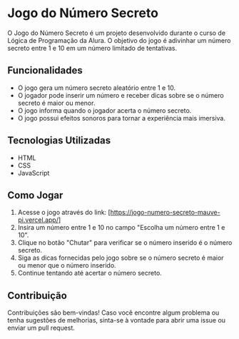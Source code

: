 # Jogo do Número Secreto

O Jogo do Número Secreto é um projeto desenvolvido durante o curso de Lógica de Programação da Alura. O objetivo do jogo é adivinhar um número secreto entre 1 e 10 em um número limitado de tentativas.

## Funcionalidades

- O jogo gera um número secreto aleatório entre 1 e 10.
- O jogador pode inserir um número e receber dicas sobre se o número secreto é maior ou menor.
- O jogo informa quando o jogador acerta o número secreto.
- O jogo possui efeitos sonoros para tornar a experiência mais imersiva.

## Tecnologias Utilizadas

- HTML
- CSS
- JavaScript

## Como Jogar

1. Acesse o jogo através do link: [https://jogo-numero-secreto-mauve-pi.vercel.app/]
2. Insira um número entre 1 e 10 no campo "Escolha um número entre 1 e 10".
3. Clique no botão "Chutar" para verificar se o número inserido é o número secreto.
4. Siga as dicas fornecidas pelo jogo sobre se o número secreto é maior ou menor que o número inserido.
5. Continue tentando até acertar o número secreto.

## Contribuição

Contribuições são bem-vindas! Caso você encontre algum problema ou tenha sugestões de melhorias, sinta-se à vontade para abrir uma issue ou enviar um pull request.
